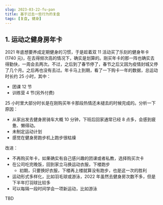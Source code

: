 ```yaml
---
slug: 2023-03-22-fu-pan
title: 基于过去一些行为的复盘
tags: [复盘, 健身]
---
```


## 1. 运动之健身房年卡

2021 年底想要养成定期健身的习惯，于是趁着双 11 活动买了乐刻的健身年卡(1740 元)，在去得频次高的情况下，确实是划算的。刚买年卡的那一阵也确实去得勤快，一周会去两次。不过，之后到了春节停了，春节之后又因为疫情封城又停了几个月。之后再也没有去过。年卡马上到期，看了一下购卡一年的数据，总运动时长约 25 小时，其中：

- 团课 12 节
- 训练营 4 节(另外付费)

25 小时里大部分时长是在刚购买年卡那段热情还未褪去的时候完成的。分析一下原因：

- 从家出发去健身房骑车大概 10 分钟，下班后回家通常已经 8 点多，会感到疲惫、懒得动。
- 未制定运动计划
- 感觉在健身房跑步机上跑步很枯燥

改进：

- 不再购买年卡，如果确实有自己感兴趣的团课或者私教，选择购买次卡
- 在公司吃完晚饭，回到家立马换运动衣服，下楼跑步
  - 初期，只要换好衣服，下楼再上楼就算没有跑步，也是这一次的胜利
- 运动形式多样化，比如羽毛球或游泳，2022 年虽然去健身房次数不多，但是下半年打羽球比较多
- 可以每隔一段时间学会一项新运动，比如游泳

TBD

<!--truncate-->
